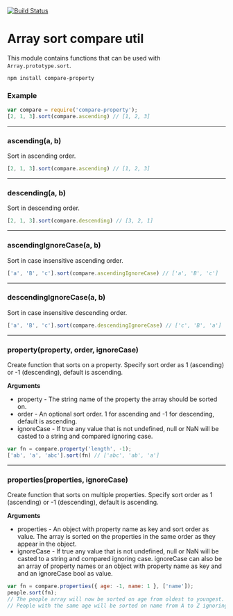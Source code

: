 [![Build Status](https://travis-ci.org/dbrockman/compare-property.png?branch=master)](https://travis-ci.org/dbrockman/compare-property)

# Array sort compare util

This module contains functions that can be used with `Array.prototype.sort`.

```
npm install compare-property
```

### Example

```js
var compare = require('compare-property');
[2, 1, 3].sort(compare.ascending) // [1, 2, 3]
```

----------------------------------------

### ascending(a, b)

Sort in ascending order.

```js
[2, 1, 3].sort(compare.ascending) // [1, 2, 3]
```

----------------------------------------

### descending(a, b)

Sort in descending order.

```js
[2, 1, 3].sort(compare.descending) // [3, 2, 1]
```

----------------------------------------

### ascendingIgnoreCase(a, b)

Sort in case insensitive ascending order.

```js
['a', 'B', 'c'].sort(compare.ascendingIgnoreCase) // ['a', 'B', 'c']
```

----------------------------------------

### descendingIgnoreCase(a, b)

Sort in case insensitive descending order.

```js
['a', 'B', 'c'].sort(compare.descendingIgnoreCase) // ['c', 'B', 'a']
```

----------------------------------------

### property(property, order, ignoreCase)

Create function that sorts on a property.
Specify sort order as 1 (ascending) or -1 (descending), default is ascending.

__Arguments__

* property - The string name of the property the array should be sorted on.
* order - An optional sort order. 1 for ascending and -1 for descending, default is ascending.
* ignoreCase - If true any value that is not undefined, null or NaN will be casted to a string and compared ignoring case.

```js
var fn = compare.property('length', -1);
['ab', 'a', 'abc'].sort(fn) // ['abc', 'ab', 'a']
```

----------------------------------------

### properties(properties, ignoreCase)

Create function that sorts on multiple properties.
Specify sort order as 1 (ascending) or -1 (descending), default is ascending.

__Arguments__

* properties - An object with property name as key and sort order as value. The array is sorted on the properties in the same order as they appear in the object.
* ignoreCase - If true any value that is not undefined, null or NaN will be casted to a string and compared ignoring case. ignoreCase can also be an array of property names or an object with property name as key and and an ignoreCase bool as value.

```js
var fn = compare.properties({ age: -1, name: 1 }, ['name']);
people.sort(fn);
// The people array will now be sorted on age from oldest to youngest.
// People with the same age will be sorted on name from A to Z ignoring case.
```
